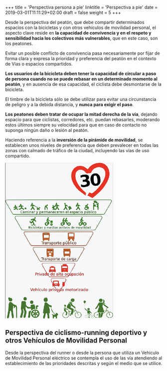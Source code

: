 +++
title = 'Perspectiva persona a pie'
linktitle = 'Perspectiva a pie'
date = 2019-03-01T11:11:29+02:00
draft = false
weight = 5
+++

Desde la perspectiva del peatón, que debe compartir determinados espacios con la bicicletas y con otros vehículos de movilidad personal, el aspecto clave reside en **la capacidad de convivencia y en el respeto y sensibilidad hacia los colectivos más vulnerables**, que en este caso, son los peatones.

Evitar un posible conflicto de convivencia pasa necesariamente por fijar de forma clara y expresa la prioridad y preferencia del peatón en el contexto de Vías o espacios compartidos.

**Los usuarios de la bicicleta deben tener la capacidad de circular a paso de persona cuando no se puede rebasar en un determinado momento al peatón**, y en ausencia de esa capacidad, el ciclista debe desmontarse de la bicicleta.

El timbre de la bicicleta sólo se debe utilizar para evitar una circunstancia de peligro y a la debida distancia, y **nunca para exigir el paso**.

**Los peatones deben tratar de ocupar la mitad derecha de la vía**, dejando espacio para que ciclistas, corredores, etc. puedan rebasarles, moderando estos últimos siempre su velocidad para que en caso de contacto no suponga ningún daño o lesión al peatón.

Haciendo referencia a la **inversión de la pirámide de movilidad**, se establecen unos niveles de preferencia que deben prevalecer en todas las zonas con calmado de tráfico de la ciudad, incluyendo las vías de uso compartido.

![Inversión de la pirámide de la movilidad](img/inversion-piramide-movilidad.png?height=400px)

## Perspectiva de ciclismo-running deportivo y otros Vehículos de Movilidad Personal

Desde la perspectiva del runner o desde la persona que utiliza un Vehículo de Movilidad Personal eléctrico se contempla el uso de las vía atendiendo al establecimiento de las prioridades descritas y según el medio que se utilice.

